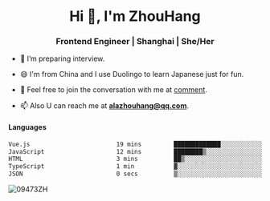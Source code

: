 <h1 align="center">Hi 👋, I'm ZhouHang</h1>

<h3 align="center">Frontend Engineer | Shanghai | She/Her</h3>

- 🤔 I’m preparing interview.
  
- 😄 I'm from China and I use Duolingo to learn Japanese just for fun.
  
- 🐨 Feel free to join the conversation with me at [comment](https://github.com/09473ZH/comment/discussions).

- 📫 Also U can reach me at **alazhouhang@qq.com**.


<h4 align="left">Languages</h4>
<!--START_SECTION:waka-->

```txt
Vue.js                        19 mins         █████████████░░░░░░░░░░░░   52.56 %
JavaScript                    12 mins         ████████▒░░░░░░░░░░░░░░░░   33.99 %
HTML                          3 mins          ██▒░░░░░░░░░░░░░░░░░░░░░░   08.91 %
TypeScript                    1 min           ▓░░░░░░░░░░░░░░░░░░░░░░░░   03.30 %
JSON                          0 secs          ▒░░░░░░░░░░░░░░░░░░░░░░░░   01.06 %
```

<!--END_SECTION:waka-->

<p align="left"> <img src=https://github-readme-stats.vercel.app/api?username=09473ZH&show_icons=true alt=09473ZH /> </p>
